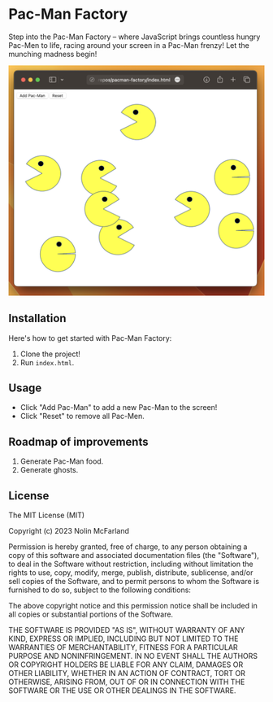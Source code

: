 # Pac-Man Factory

Step into the Pac-Man Factory – where JavaScript brings countless hungry Pac-Men to life, racing around your screen in a Pac-Man frenzy! Let the munching madness begin!

![Pac-Man Factory](./images/pacman-factory.png)
 
## Installation
 
Here's how to get started with Pac-Man Factory:
 
1. Clone the project!
1. Run `index.html`.
 
## Usage

- Click "Add Pac-Man" to add a new Pac-Man to the screen!
- Click "Reset" to remove all Pac-Men.

## Roadmap of improvements

1. Generate Pac-Man food.
1. Generate ghosts.
 
## License
 
The MIT License (MIT)

Copyright (c) 2023 Nolin McFarland

Permission is hereby granted, free of charge, to any person obtaining a copy of this software and associated documentation files (the "Software"), to deal in the Software without restriction, including without limitation the rights to use, copy, modify, merge, publish, distribute, sublicense, and/or sell copies of the Software, and to permit persons to whom the Software is furnished to do so, subject to the following conditions:

The above copyright notice and this permission notice shall be included in all copies or substantial portions of the Software.

THE SOFTWARE IS PROVIDED "AS IS", WITHOUT WARRANTY OF ANY KIND, EXPRESS OR IMPLIED, INCLUDING BUT NOT LIMITED TO THE WARRANTIES OF MERCHANTABILITY, FITNESS FOR A PARTICULAR PURPOSE AND NONINFRINGEMENT. IN NO EVENT SHALL THE AUTHORS OR COPYRIGHT HOLDERS BE LIABLE FOR ANY CLAIM, DAMAGES OR OTHER LIABILITY, WHETHER IN AN ACTION OF CONTRACT, TORT OR OTHERWISE, ARISING FROM, OUT OF OR IN CONNECTION WITH THE SOFTWARE OR THE USE OR OTHER DEALINGS IN THE SOFTWARE.